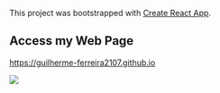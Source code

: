 This project was bootstrapped with [Create React App](https://github.com/facebook/create-react-app).

## Access my Web Page
https://guilherme-ferreira2107.github.io

<img src="https://github.com/Guilherme-Ferreira2107/Personal_Web/blob/master/src/images/Guilherme%20Santos%20_%20Fullstack%20Developer.gif?raw=true" />

